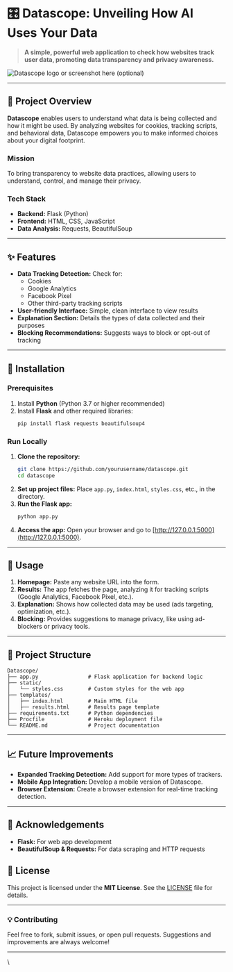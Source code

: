 
# 🎛️ **Datascope: Unveiling How AI Uses Your Data**

> **A simple, powerful web application to check how websites track user data, promoting data transparency and privacy awareness.**

![Datascope logo or screenshot here (optional)](image-link)

---

## 📖 **Project Overview**
**Datascope** enables users to understand what data is being collected and how it might be used. By analyzing websites for cookies, tracking scripts, and behavioral data, Datascope empowers you to make informed choices about your digital footprint.

### **Mission**
To bring transparency to website data practices, allowing users to understand, control, and manage their privacy.

### **Tech Stack**
- **Backend:** Flask (Python)
- **Frontend:** HTML, CSS, JavaScript
- **Data Analysis:** Requests, BeautifulSoup

---

## ✨ **Features**
- **Data Tracking Detection:** Check for:
  - Cookies
  - Google Analytics
  - Facebook Pixel
  - Other third-party tracking scripts
- **User-friendly Interface:** Simple, clean interface to view results
- **Explanation Section:** Details the types of data collected and their purposes
- **Blocking Recommendations:** Suggests ways to block or opt-out of tracking

---

## 🚀 **Installation**

### **Prerequisites**
1. Install **Python** (Python 3.7 or higher recommended)
2. Install **Flask** and other required libraries:
   ```bash
   pip install flask requests beautifulsoup4
   ```

### **Run Locally**
1. **Clone the repository:**
   ```bash
   git clone https://github.com/yourusername/datascope.git
   cd datascope
   ```
2. **Set up project files:** Place `app.py`, `index.html`, `styles.css`, etc., in the directory.
3. **Run the Flask app:**
   ```bash
   python app.py
   ```
4. **Access the app:** Open your browser and go to [http://127.0.0.1:5000](http://127.0.0.1:5000).

---



## 🧭 **Usage**
1. **Homepage:** Paste any website URL into the form.
2. **Results:** The app fetches the page, analyzing it for tracking scripts (Google Analytics, Facebook Pixel, etc.).
3. **Explanation:** Shows how collected data may be used (ads targeting, optimization, etc.).
4. **Blocking:** Provides suggestions to manage privacy, like using ad-blockers or privacy tools.

---

## 📂 **Project Structure**
```plaintext
Datascope/
├── app.py                # Flask application for backend logic
├── static/
│   └── styles.css        # Custom styles for the web app
├── templates/
│   ├── index.html        # Main HTML file
│   ├── results.html      # Results page template
├── requirements.txt      # Python dependencies
├── Procfile              # Heroku deployment file
└── README.md             # Project documentation
```

---

## 📈 **Future Improvements**
- **Expanded Tracking Detection:** Add support for more types of trackers.
- **Mobile App Integration:** Develop a mobile version of Datascope.
- **Browser Extension:** Create a browser extension for real-time tracking detection.

---

## 🙏 **Acknowledgements**
- **Flask:** For web app development
- **BeautifulSoup & Requests:** For data scraping and HTTP requests


## 📜 **License**
This project is licensed under the **MIT License**. See the [LICENSE](LICENSE) file for details.

---

### 💡 **Contributing**
Feel free to fork, submit issues, or open pull requests. Suggestions and improvements are always welcome! 

---

\





